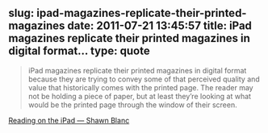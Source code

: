 slug: ipad-magazines-replicate-their-printed-magazines
date: 2011-07-21 13:45:57
title: iPad magazines replicate their printed magazines in digital format...
type: quote
---

> iPad magazines replicate their printed magazines in digital format because they are trying to convey some of that perceived quality and value that historically comes with the printed page. The reader may not be holding a piece of paper, but at least they’re looking at what would be the printed page through the window of their screen.

[Reading on the iPad — Shawn Blanc](http://shawnblanc.net/2011/07/reading-on-the-ipad/)

